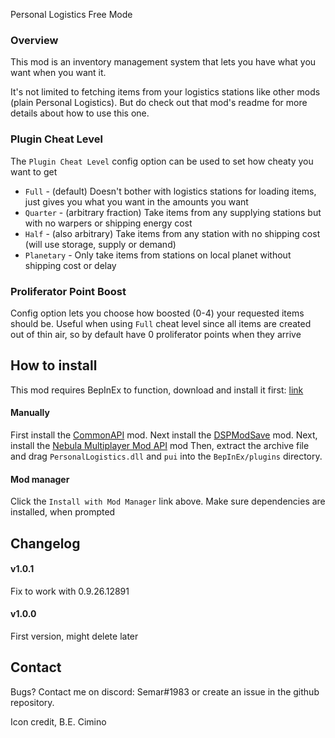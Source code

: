 ﻿Personal Logistics Free Mode

### Overview
This mod is an inventory management system that lets you have what you want when you want it.

It's not limited to fetching items from your logistics stations like other mods (plain Personal Logistics). But do check
out that mod's readme for more details about how to use this one.

### Plugin Cheat Level

The `Plugin Cheat Level` config option can be used to set how cheaty you want to get

* `Full` - (default) Doesn't bother with logistics stations for loading items, just gives you what you want in the amounts you want
* `Quarter` - (arbitrary fraction) Take items from any supplying stations but with no warpers or shipping energy cost
* `Half` - (also arbitrary) Take items from any station with no shipping cost (will use storage, supply or demand) 
* `Planetary` - Only take items from stations on local planet without shipping cost or delay

### Proliferator Point Boost
Config option lets you choose how boosted (0-4) your requested items should be. 
Useful when using `Full` cheat level since all items are created out of thin air, so by default
have 0 proliferator points when they arrive

## How to install

This mod requires BepInEx to function, download and install it
first: [link](https://bepinex.github.io/bepinex_docs/master/articles/user_guide/installation/index.html?tabs=tabid-win)

#### Manually

First install the [CommonAPI](https://dsp.thunderstore.io/package/CommonAPI/CommonAPI/) mod. Next install
the [DSPModSave](https://dsp.thunderstore.io/package/CommonAPI/DSPModSave/) mod. 
Next, install the [Nebula Multiplayer Mod API](https://dsp.thunderstore.io/package/nebula/NebulaMultiplayerModApi/) mod
Then, extract the archive file and drag `PersonalLogistics.dll` and `pui` into the `BepInEx/plugins` directory.

#### Mod manager

Click the `Install with Mod Manager` link above. Make sure dependencies are installed, when prompted

## Changelog

#### v1.0.1
Fix to work with 0.9.26.12891

#### v1.0.0
First version, might delete later

## Contact

Bugs? Contact me on discord: Semar#1983 or create an issue in the github repository.

Icon credit, B.E. Cimino